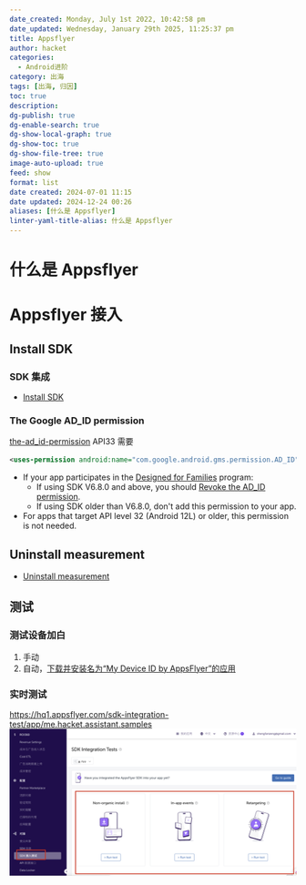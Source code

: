 ```yaml
---
date_created: Monday, July 1st 2022, 10:42:58 pm
date_updated: Wednesday, January 29th 2025, 11:25:37 pm
title: Appsflyer
author: hacket
categories:
  - Android进阶
category: 出海
tags: [出海, 归因]
toc: true
description: 
dg-publish: true
dg-enable-search: true
dg-show-local-graph: true
dg-show-toc: true
dg-show-file-tree: true
image-auto-upload: true
feed: show
format: list
date created: 2024-07-01 11:15
date updated: 2024-12-24 00:26
aliases: [什么是 Appsflyer]
linter-yaml-title-alias: 什么是 Appsflyer
---
```


# 什么是 Appsflyer

# Appsflyer 接入

## Install SDK

### SDK 集成

- [Install SDK](https://zh.dev.appsflyer.com/hc/docs/install-android-sdk)

### The Google AD_ID permission

[the-ad_id-permission](https://zh.dev.appsflyer.com/hc/docs/install-android-sdk#the-ad_id-permission) API33 需要

```xml
<uses-permission android:name="com.google.android.gms.permission.AD_ID" />
```

- If your app participates in the [Designed for Families](https://support.google.com/googleplay/android-developer/topic/9877766?hl=en&ref_topic=9858052) program:
  - If using SDK V6.8.0 and above, you should [Revoke the AD_ID permission](https://zh.dev.appsflyer.com/hc/docs/install-android-sdk#revoking-the-ad_id-permission).
  - If using SDK older than V6.8.0, don't add this permission to your app.
- For apps that target API level 32 (Android 12L) or older, this permission is not needed.

## Uninstall measurement

- [Uninstall measurement](https://dev.appsflyer.com/hc/docs/uninstall-measurement-android)

## 测试

### 测试设备加白

1. 手动
2. 自动，[下载并安装名为“My Device ID by AppsFlyer”的应用](https://support.appsflyer.com/hc/zh-cn/articles/207031996#add-a-device-using-the-appsflyer-device-id-app-admin-only)

### 实时测试

<https://hq1.appsflyer.com/sdk-integration-test/app/me.hacket.assistant.samples>![bqqhg](https://raw.githubusercontent.com/hacket/ObsidianOSS/master/obsidian/bqqhg.png)
